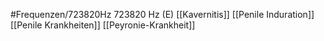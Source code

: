 #Frequenzen/723820Hz
723820 Hz (E)
[[Kavernitis]]
[[Penile Induration]]
[[Penile Krankheiten]]
[[Peyronie-Krankheit]]